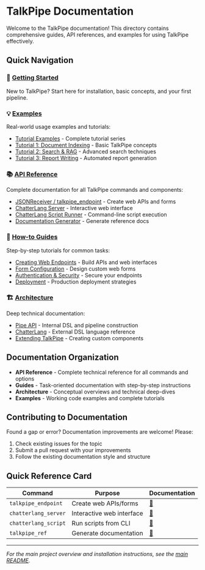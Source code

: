 # TalkPipe Documentation

Welcome to the TalkPipe documentation! This directory contains comprehensive guides, API references, and examples for using TalkPipe effectively.

## Quick Navigation

### 🚀 [Getting Started](quickstart.md)
New to TalkPipe? Start here for installation, basic concepts, and your first pipeline.

### 💡 [Examples](../examples/)
Real-world usage examples and tutorials:
- [Tutorial Examples](examples/) - Complete tutorial series
- [Tutorial 1: Document Indexing](examples/Tutorial_1-Document_Indexing/) - Basic TalkPipe concepts
- [Tutorial 2: Search & RAG](examples/Tutorial_2-Search_by_Example_and_RAG/) - Advanced search techniques
- [Tutorial 3: Report Writing](examples/Tutorial_3_Report_Writing/) - Automated report generation

### 📚 [API Reference](api-reference/)
Complete documentation for all TalkPipe commands and components:
- [JSONReceiver / talkpipe_endpoint](api-reference/jsonreceiver.md) - Create web APIs and forms
- [ChatterLang Server](api-reference/chatterlang-server.md) - Interactive web interface
- [ChatterLang Script Runner](api-reference/chatterlang-script.md) - Command-line script execution
- [Documentation Generator](api-reference/talkpipe-ref.md) - Generate reference docs

### 📖 [How-to Guides](guides/)
Step-by-step tutorials for common tasks:
- [Creating Web Endpoints](guides/creating-endpoints.md) - Build APIs and web interfaces
- [Form Configuration](guides/form-configuration.md) - Design custom web forms
- [Authentication & Security](guides/authentication.md) - Secure your endpoints
- [Deployment](guides/deployment.md) - Production deployment strategies

### 🏗️ [Architecture](architecture/)
Deep technical documentation:
- [Pipe API](architecture/pipe-api.md) - Internal DSL and pipeline construction
- [ChatterLang](architecture/chatterlang.md) - External DSL language reference
- [Extending TalkPipe](architecture/extending-talkpipe.md) - Creating custom components

## Documentation Organization

- **API Reference** - Complete technical reference for all commands and options
- **Guides** - Task-oriented documentation with step-by-step instructions  
- **Architecture** - Conceptual overviews and technical deep-dives
- **Examples** - Working code examples and complete tutorials

## Contributing to Documentation

Found a gap or error? Documentation improvements are welcome! Please:
1. Check existing issues for the topic
2. Submit a pull request with your improvements
3. Follow the existing documentation style and structure

## Quick Reference Card

| Command | Purpose | Documentation |
|---------|---------|---------------|
| `talkpipe_endpoint` | Create web APIs/forms | [📄](api-reference/jsonreceiver.md) |
| `chatterlang_server` | Interactive web interface | [📄](api-reference/chatterlang-server.md) |
| `chatterlang_script` | Run scripts from CLI | [📄](api-reference/chatterlang-script.md) |
| `talkpipe_ref` | Generate documentation | [📄](api-reference/talkpipe-ref.md) |

---

*For the main project overview and installation instructions, see the [main README](../README.md).*